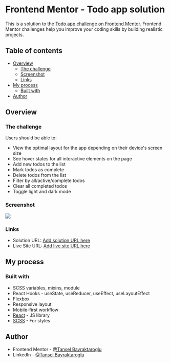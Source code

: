 # Frontend Mentor - Todo app solution

This is a solution to the [Todo app challenge on Frontend Mentor](https://www.frontendmentor.io/challenges/todo-app-Su1_KokOW). Frontend Mentor challenges help you improve your coding skills by building realistic projects.

## Table of contents

- [Overview](#overview)
  - [The challenge](#the-challenge)
  - [Screenshot](#screenshot)
  - [Links](#links)
- [My process](#my-process)
  - [Built with](#built-with)
- [Author](#author)

## Overview

### The challenge

Users should be able to:

- View the optimal layout for the app depending on their device's screen size
- See hover states for all interactive elements on the page
- Add new todos to the list
- Mark todos as complete
- Delete todos from the list
- Filter by all/active/complete todos
- Clear all completed todos
- Toggle light and dark mode

### Screenshot

![](./screenshot.jpg)

### Links

- Solution URL: [Add solution URL here](https://github.com/tanselbay1/todo-app)
- Live Site URL: [Add live site URL here](https://visionary-taffy-699c5d.netlify.app)

## My process

### Built with

- SCSS variables, mixins, module
- React Hooks - useState, useReducer, useEffect, useLayoutEffect
- Flexbox
- Responsive layout
- Mobile-first workflow
- [React](https://reactjs.org/) - JS library
- [SCSS](https://sass-lang.com) - For styles

## Author

- Frontend Mentor - [@Tansel Bayraktaroglu](https://www.frontendmentor.io/profile/tanselbay1)
- LinkedIn - [@Tansel Bayraktaroglu](https://www.linkedin.com/in/tansel-bayraktaroglu-28082a96/)
